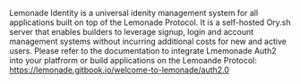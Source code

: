 Lemonade Identity is a universal idenity management system for all applications built on top of the Lemonade Protocol. 
It is a self-hosted Ory.sh server that enables builders to leverage signup, login and account management systems without incurring additional costs for new and active users. 
Please refer to the documentation to integrate Lmemonade Auth2 into your platfrorm or build applications on the Lemoande Protocol: 
https://lemonade.gitbook.io/welcome-to-lemonade/auth2.0
